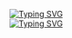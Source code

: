 <a href="https://git.io/typing-svg"><img src="https://readme-typing-svg.demolab.com?font=Fira+Code&pause=1000&color=FF5400&background=3F0A9E00&width=435&lines=+Hello+%2C+I+am+Vedant++Jadhav+" alt="Typing SVG" /></a>
<br>
[![Typing SVG](https://readme-typing-svg.demolab.com?font=Fira+Code&weight=100&size=17&duration=4500&pause=900&color=FF5400&background=3F0A9E00&center=true&vCenter=true&width=450&lines=A+Computer+Science+engineering+student+at+PCU)](https://git.io/typing-svg)
